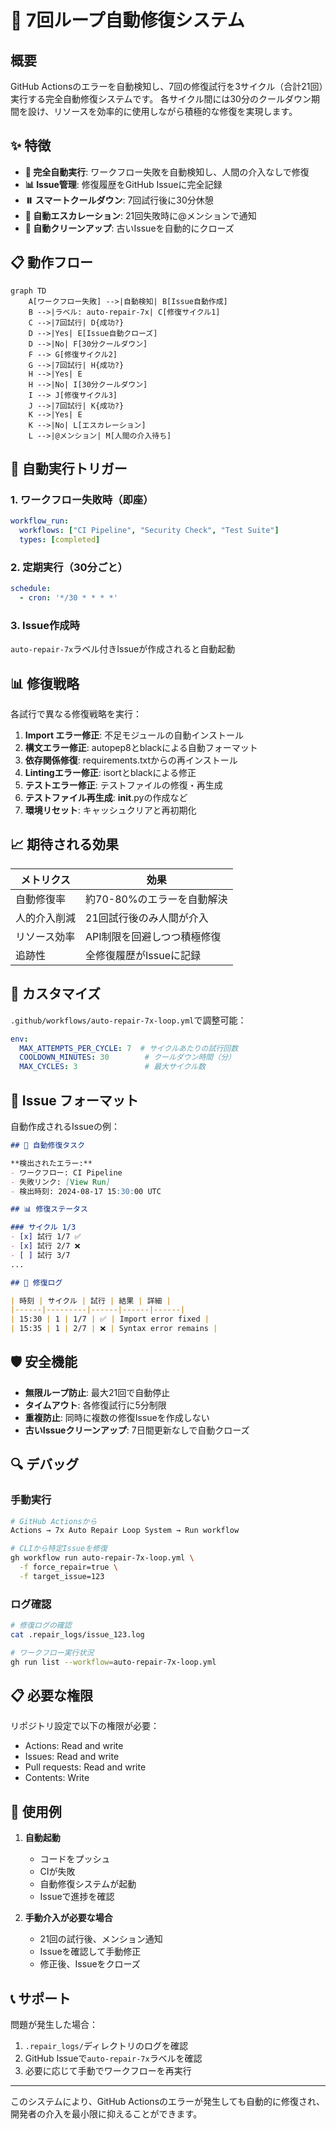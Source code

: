 # 🔄 7回ループ自動修復システム

## 概要

GitHub Actionsのエラーを自動検知し、7回の修復試行を3サイクル（合計21回）実行する完全自動修復システムです。
各サイクル間には30分のクールダウン期間を設け、リソースを効率的に使用しながら積極的な修復を実現します。

## ✨ 特徴

- **🤖 完全自動実行**: ワークフロー失敗を自動検知し、人間の介入なしで修復
- **📊 Issue管理**: 修復履歴をGitHub Issueに完全記録
- **⏸️ スマートクールダウン**: 7回試行後に30分休憩
- **🚨 自動エスカレーション**: 21回失敗時に@メンションで通知
- **🧹 自動クリーンアップ**: 古いIssueを自動的にクローズ

## 📋 動作フロー

```mermaid
graph TD
    A[ワークフロー失敗] -->|自動検知| B[Issue自動作成]
    B -->|ラベル: auto-repair-7x| C[修復サイクル1]
    C -->|7回試行| D{成功?}
    D -->|Yes| E[Issue自動クローズ]
    D -->|No| F[30分クールダウン]
    F --> G[修復サイクル2]
    G -->|7回試行| H{成功?}
    H -->|Yes| E
    H -->|No| I[30分クールダウン]
    I --> J[修復サイクル3]
    J -->|7回試行| K{成功?}
    K -->|Yes| E
    K -->|No| L[エスカレーション]
    L -->|@メンション| M[人間の介入待ち]
```

## 🚀 自動実行トリガー

### 1. ワークフロー失敗時（即座）
```yaml
workflow_run:
  workflows: ["CI Pipeline", "Security Check", "Test Suite"]
  types: [completed]
```

### 2. 定期実行（30分ごと）
```yaml
schedule:
  - cron: '*/30 * * * *'
```

### 3. Issue作成時
`auto-repair-7x`ラベル付きIssueが作成されると自動起動

## 📊 修復戦略

各試行で異なる修復戦略を実行：

1. **Import エラー修正**: 不足モジュールの自動インストール
2. **構文エラー修正**: autopep8とblackによる自動フォーマット
3. **依存関係修復**: requirements.txtからの再インストール
4. **Lintingエラー修正**: isortとblackによる修正
5. **テストエラー修正**: テストファイルの修復・再生成
6. **テストファイル再生成**: __init__.pyの作成など
7. **環境リセット**: キャッシュクリアと再初期化

## 📈 期待される効果

| メトリクス | 効果 |
|----------|------|
| 自動修復率 | 約70-80%のエラーを自動解決 |
| 人的介入削減 | 21回試行後のみ人間が介入 |
| リソース効率 | API制限を回避しつつ積極修復 |
| 追跡性 | 全修復履歴がIssueに記録 |

## 🔧 カスタマイズ

`.github/workflows/auto-repair-7x-loop.yml`で調整可能：

```yaml
env:
  MAX_ATTEMPTS_PER_CYCLE: 7  # サイクルあたりの試行回数
  COOLDOWN_MINUTES: 30        # クールダウン時間（分）
  MAX_CYCLES: 3               # 最大サイクル数
```

## 📝 Issue フォーマット

自動作成されるIssueの例：

```markdown
## 🚨 自動修復タスク

**検出されたエラー:**
- ワークフロー: CI Pipeline
- 失敗リンク: [View Run]
- 検出時刻: 2024-08-17 15:30:00 UTC

## 📊 修復ステータス

### サイクル 1/3
- [x] 試行 1/7 ✅
- [x] 試行 2/7 ❌
- [ ] 試行 3/7
...

## 📝 修復ログ

| 時刻 | サイクル | 試行 | 結果 | 詳細 |
|------|---------|------|------|------|
| 15:30 | 1 | 1/7 | ✅ | Import error fixed |
| 15:35 | 1 | 2/7 | ❌ | Syntax error remains |
```

## 🛡️ 安全機能

- **無限ループ防止**: 最大21回で自動停止
- **タイムアウト**: 各修復試行に5分制限
- **重複防止**: 同時に複数の修復Issueを作成しない
- **古いIssueクリーンアップ**: 7日間更新なしで自動クローズ

## 🔍 デバッグ

### 手動実行
```bash
# GitHub Actionsから
Actions → 7x Auto Repair Loop System → Run workflow

# CLIから特定Issueを修復
gh workflow run auto-repair-7x-loop.yml \
  -f force_repair=true \
  -f target_issue=123
```

### ログ確認
```bash
# 修復ログの確認
cat .repair_logs/issue_123.log

# ワークフロー実行状況
gh run list --workflow=auto-repair-7x-loop.yml
```

## 📋 必要な権限

リポジトリ設定で以下の権限が必要：

- Actions: Read and write
- Issues: Read and write
- Pull requests: Read and write
- Contents: Write

## 🎯 使用例

1. **自動起動**
   - コードをプッシュ
   - CIが失敗
   - 自動修復システムが起動
   - Issueで進捗を確認

2. **手動介入が必要な場合**
   - 21回の試行後、メンション通知
   - Issueを確認して手動修正
   - 修正後、Issueをクローズ

## 📞 サポート

問題が発生した場合：
1. `.repair_logs/`ディレクトリのログを確認
2. GitHub Issueで`auto-repair-7x`ラベルを確認
3. 必要に応じて手動でワークフローを再実行

---

このシステムにより、GitHub Actionsのエラーが発生しても自動的に修復され、開発者の介入を最小限に抑えることができます。